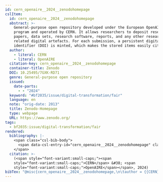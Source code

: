 ```yaml
---
id: cern_openaire__2024__zenodohomepage
cslItem:
  id: cern_openaire__2024__zenodohomepage
  abstract: >-
    General-purpose open repository developed under the European OpenAIRE
    program and operated by CERN. It allows researchers to deposit research
    papers, data sets, research software, reports, and any other research
    related digital artefacts. For each submission, a persistent digital object
    identifier (DOI) is minted, which makes the stored items easily citeable.
  author:
    - literal: CERN
    - literal: OpenAIRE
  citation-key: cern_openaire__2024__zenodohomepage
  container-title: Zenodo
  DOI: 10.25495/7GXK-RD71
  genre: General-purpose open repository
  issued:
    date-parts:
      - - "2024"
  keyword: "#bf2035/issue/digital-transformation/fair"
  language: en
  note: "orig-date: 2013"
  title: Zenodo-Homepage
  type: webpage
  URL: https://www.zenodo.org/
tags:
  - bf2035:issue/digital-transformation/fair
rendered:
  bibliography: |-
    <span class="csl-bib-body">
      <span data-csl-entry-id="cern_openaire__2024__zenodohomepage" class="csl-entry"><span class='author-bib'>CERN &#38; OpenAIRE</span>. <span class='date-bib'>(2024)</span>. <span class='title'><b><i>Zenodo-Homepage</i></b></span> [General-purpose open repository]. Zenodo. <span class='URL'><a href='https://doi.org/10.25495/7GXK-RD71'>LINK</a></span></span>
    </span>
  citation: >-
    (<span style="font-variant:small-caps;"><span
    style="font-variant:small-caps;">CERN</span> &#38; <span
    style="font-variant:small-caps;">OpenAIRE</span></span>, 2024)
bibTex: "@misc{cern_openaire__2024__zenodohomepage,\n\tauthor = {{CERN} and {OpenAIRE}},\n\tdoi = {10.25495/7GXK-RD71},\n\tyear = {2024},\n\tnote = {orig-date: 2013},\n\ttitle = {Zenodo-{Homepage}},\n\ttype = {General-purpose open repository},\n\turl = {https://www.zenodo.org/},\n\thowpublished = {https://www.zenodo.org/},\n}\n\n"
---
```

